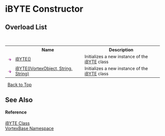 # iBYTE Constructor 
 


## Overload List
&nbsp;<table><tr><th></th><th>Name</th><th>Description</th></tr><tr><td>![Public method](media/pubmethod.gif "Public method")</td><td><a href="M_VortexBase_iBYTE__ctor.md">iBYTE()</a></td><td>
Initializes a new instance of the <a href="T_VortexBase_iBYTE.md">iBYTE</a> class</td></tr><tr><td>![Public method](media/pubmethod.gif "Public method")</td><td><a href="M_VortexBase_iBYTE__ctor_1.md">iBYTE(IVortexObject, String, String)</a></td><td>
Initializes a new instance of the <a href="T_VortexBase_iBYTE.md">iBYTE</a> class</td></tr></table>&nbsp;
<a href="#ibyte-constructor">Back to Top</a>

## See Also


#### Reference
<a href="T_VortexBase_iBYTE.md">iBYTE Class</a><br /><a href="N_VortexBase.md">VortexBase Namespace</a><br />
